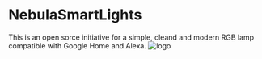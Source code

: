 # NebulaSmartLights
This is an open sorce initiative for a simple, cleand and modern RGB lamp compatible with Google Home and Alexa.
![logo](https://i.imgur.com/GlzGzkE.png)

